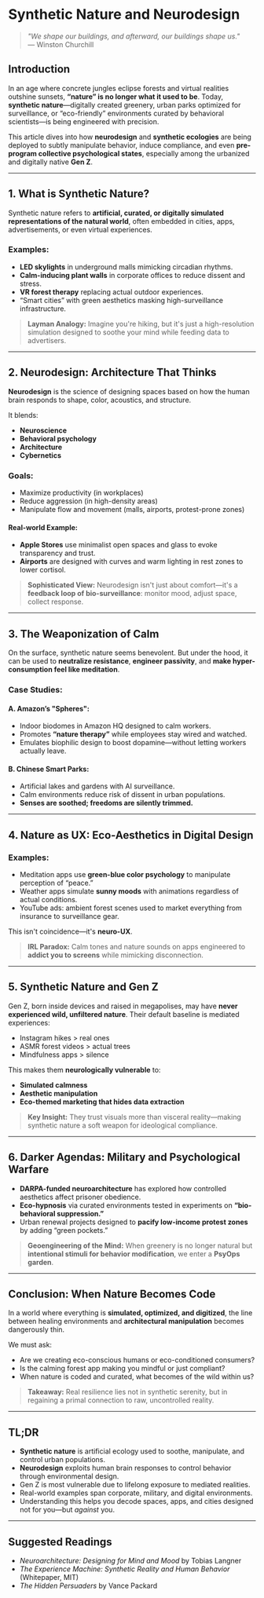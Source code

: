 # Synthetic Nature and Neurodesign

> _"We shape our buildings, and afterward, our buildings shape us."_  
> — Winston Churchill

## Introduction

In an age where concrete jungles eclipse forests and virtual realities outshine sunsets, **“nature” is no longer what it used to be**. Today, **synthetic nature**—digitally created greenery, urban parks optimized for surveillance, or “eco-friendly” environments curated by behavioral scientists—is being engineered with precision.

This article dives into how **neurodesign** and **synthetic ecologies** are being deployed to subtly manipulate behavior, induce compliance, and even **pre-program collective psychological states**, especially among the urbanized and digitally native **Gen Z**.

---

## 1. What is Synthetic Nature?

Synthetic nature refers to **artificial, curated, or digitally simulated representations of the natural world**, often embedded in cities, apps, advertisements, or even virtual experiences.

### Examples:
- **LED skylights** in underground malls mimicking circadian rhythms.
- **Calm-inducing plant walls** in corporate offices to reduce dissent and stress.
- **VR forest therapy** replacing actual outdoor experiences.
- “Smart cities” with green aesthetics masking high-surveillance infrastructure.

> **Layman Analogy:** Imagine you're hiking, but it's just a high-resolution simulation designed to soothe your mind while feeding data to advertisers.

---

## 2. Neurodesign: Architecture That Thinks

**Neurodesign** is the science of designing spaces based on how the human brain responds to shape, color, acoustics, and structure.

It blends:
- **Neuroscience**
- **Behavioral psychology**
- **Architecture**
- **Cybernetics**

### Goals:
- Maximize productivity (in workplaces)
- Reduce aggression (in high-density areas)
- Manipulate flow and movement (malls, airports, protest-prone zones)

#### Real-world Example:
- **Apple Stores** use minimalist open spaces and glass to evoke transparency and trust.
- **Airports** are designed with curves and warm lighting in rest zones to lower cortisol.

> **Sophisticated View:** Neurodesign isn't just about comfort—it's a **feedback loop of bio-surveillance**: monitor mood, adjust space, collect response.

---

## 3. The Weaponization of Calm

On the surface, synthetic nature seems benevolent. But under the hood, it can be used to **neutralize resistance**, **engineer passivity**, and **make hyper-consumption feel like meditation**.

### Case Studies:

#### A. Amazon’s "Spheres":
- Indoor biodomes in Amazon HQ designed to calm workers.
- Promotes **“nature therapy”** while employees stay wired and watched.
- Emulates biophilic design to boost dopamine—without letting workers actually leave.

#### B. Chinese Smart Parks:
- Artificial lakes and gardens with AI surveillance.
- Calm environments reduce risk of dissent in urban populations.
- **Senses are soothed; freedoms are silently trimmed.**

---

## 4. Nature as UX: Eco-Aesthetics in Digital Design

### Examples:
- Meditation apps use **green-blue color psychology** to manipulate perception of “peace.”
- Weather apps simulate **sunny moods** with animations regardless of actual conditions.
- YouTube ads: ambient forest scenes used to market everything from insurance to surveillance gear.

This isn't coincidence—it's **neuro-UX**.

> **IRL Paradox:** Calm tones and nature sounds on apps engineered to **addict you to screens** while mimicking disconnection.

---

## 5. Synthetic Nature and Gen Z

Gen Z, born inside devices and raised in megapolises, may have **never experienced wild, unfiltered nature**. Their default baseline is mediated experiences:

- Instagram hikes > real ones  
- ASMR forest videos > actual trees  
- Mindfulness apps > silence

This makes them **neurologically vulnerable** to:
- **Simulated calmness**
- **Aesthetic manipulation**
- **Eco-themed marketing that hides data extraction**

> **Key Insight:** They trust visuals more than visceral reality—making synthetic nature a soft weapon for ideological compliance.

---

## 6. Darker Agendas: Military and Psychological Warfare

- **DARPA-funded neuroarchitecture** has explored how controlled aesthetics affect prisoner obedience.
- **Eco-hypnosis** via curated environments tested in experiments on **“bio-behavioral suppression.”**
- Urban renewal projects designed to **pacify low-income protest zones** by adding “green pockets.”

> **Geoengineering of the Mind:** When greenery is no longer natural but **intentional stimuli for behavior modification**, we enter a **PsyOps garden**.

---

## Conclusion: When Nature Becomes Code

In a world where everything is **simulated, optimized, and digitized**, the line between healing environments and **architectural manipulation** becomes dangerously thin.

We must ask:
- Are we creating eco-conscious humans or eco-conditioned consumers?
- Is the calming forest app making you mindful or just compliant?
- When nature is coded and curated, what becomes of the wild within us?

> **Takeaway:** Real resilience lies not in synthetic serenity, but in regaining a primal connection to raw, uncontrolled reality.

---

## TL;DR

- **Synthetic nature** is artificial ecology used to soothe, manipulate, and control urban populations.
- **Neurodesign** exploits human brain responses to control behavior through environmental design.
- Gen Z is most vulnerable due to lifelong exposure to mediated realities.
- Real-world examples span corporate, military, and digital environments.
- Understanding this helps you decode spaces, apps, and cities designed not for you—but *against* you.

---

## Suggested Readings
- *Neuroarchitecture: Designing for Mind and Mood* by Tobias Langner  
- *The Experience Machine: Synthetic Reality and Human Behavior* (Whitepaper, MIT)  
- *The Hidden Persuaders* by Vance Packard  

